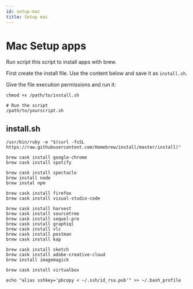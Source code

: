 ```yaml
---
id: setup-mac
title: Setup mac
---
```


# Mac Setup apps

Run script this script to install apps with brew.

First create the install file. Use the content below and save it as `install.sh`.

Give the file execution permissions and run it:

```
chmod +x /path/to/install.sh

# Run the script
/path/to/yourscript.sh
```


## install.sh

```
/usr/bin/ruby -e "$(curl -fsSL https://raw.githubusercontent.com/Homebrew/install/master/install)"

brew cask install google-chrome
brew cask install spotify

brew cask install spectacle
brew install node
brew instal npm

brew cask install firefox
brew cask install visual-studio-code

brew cask install harvest
brew cask install sourcetree
brew cask install sequel-pro
brew cask install graphiql
brew cask install vlc
brew cask install postman
brew cask install kap

brew cask install sketch
brew cask install adobe-creative-cloud
brew install imagemagick

brew cask install virtualbox

echo "alias sshkey='pbcopy < ~/.ssh/id_rsa.pub'" >> ~/.bash_profile
```